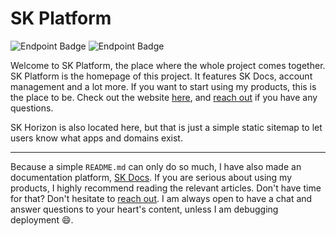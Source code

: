 # SK Platform

![Endpoint Badge](https://img.shields.io/endpoint?url=https%3A%2F%2Fplatform.stefankruik.com%2Fapi%2Fstatus)
![Endpoint Badge](https://img.shields.io/endpoint?url=https%3A%2F%2Fwww.stefankruik.com%2Fapi%2Fstatus)

Welcome to SK Platform, the place where the whole project comes together. SK Platform is the homepage of this project. It features SK Docs, account management and a lot more. If you want to start using my products, this is the place to be. Check out the website [here](https://platform.stefankruik.com), and [reach out](https://skpvt.io/r/support) if you have any questions.

SK Horizon is also located here, but that is just a simple static sitemap to let users know what apps and domains exist.

---

Because a simple `README.md` can only do so much, I have also made an documentation platform, [SK Docs](https://platform.stefankruik.com/documentation). If you are serious about using my products, I highly recommend reading the relevant articles. Don't have time for that? Don't hesitate to [reach out](https://skpvt.io/r/support). I am always open to have a chat and answer questions to your heart's content, unless I am debugging deployment 😄.
